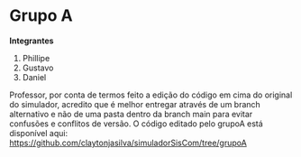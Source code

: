 # Grupo A

**Integrantes**
1. Phillipe
2. Gustavo
3. Daniel

Professor, por conta de termos feito a edição do código em cima do original do simulador, acredito que é melhor entregar através de um branch alternativo e não de uma pasta dentro da branch main para evitar confusões e conflitos de versão. O código editado pelo grupoA está disponível aqui:
https://github.com/claytonjasilva/simuladorSisCom/tree/grupoA